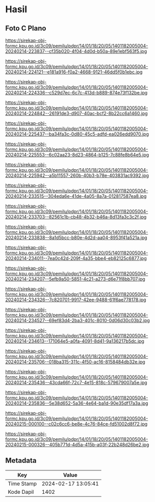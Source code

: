 # Hasil

## Foto C Plano

https://sirekap-obj-formc.kpu.go.id/3c09/pemilu/pdpr/14/01/18/20/05/1401182005004-20240214-223837--cf35b020-4f04-4d0d-b50a-89e1ebf563f5.jpg

https://sirekap-obj-formc.kpu.go.id/3c09/pemilu/pdpr/14/01/18/20/05/1401182005004-20240214-224121--e181a916-f0a2-4668-9121-46dd5f0b1ebc.jpg

https://sirekap-obj-formc.kpu.go.id/3c09/pemilu/pdpr/14/01/18/20/05/1401182005004-20240214-224336--c529d7ec-6c7c-413d-b889-874e73f132be.jpg

https://sirekap-obj-formc.kpu.go.id/3c09/pemilu/pdpr/14/01/18/20/05/1401182005004-20240214-224842--26191de3-d907-40ac-bcf2-8b22cc6a1460.jpg

https://sirekap-obj-formc.kpu.go.id/3c09/pemilu/pdpr/14/01/18/20/05/1401182005004-20240214-225437--ba34fa3c-0d80-45c5-adfd-ea026edd9070.jpg

https://sirekap-obj-formc.kpu.go.id/3c09/pemilu/pdpr/14/01/18/20/05/1401182005004-20240214-225553--6c02aa23-8d23-4864-b125-7c88fe8b64e5.jpg

https://sirekap-obj-formc.kpu.go.id/3c09/pemilu/pdpr/14/01/18/20/05/1401182005004-20240214-225942--a5b11557-260b-40b3-b78e-403831ac9392.jpg

https://sirekap-obj-formc.kpu.go.id/3c09/pemilu/pdpr/14/01/18/20/05/1401182005004-20240214-233515--304eda6e-41de-4a05-8a7a-012817587ea8.jpg

https://sirekap-obj-formc.kpu.go.id/3c09/pemilu/pdpr/14/01/18/20/05/1401182005004-20240214-233703--82561c1b-cb48-4b32-b46a-8d13fa3c3c2f.jpg

https://sirekap-obj-formc.kpu.go.id/3c09/pemilu/pdpr/14/01/18/20/05/1401182005004-20240214-233838--8a1d5bcc-b80e-4d2d-aa04-8953f41a521a.jpg

https://sirekap-obj-formc.kpu.go.id/3c09/pemilu/pdpr/14/01/18/20/05/1401182005004-20240214-234011--7ea0c42d-209f-4a35-bbe4-eb82125c6877.jpg

https://sirekap-obj-formc.kpu.go.id/3c09/pemilu/pdpr/14/01/18/20/05/1401182005004-20240214-234207--5efb9a50-5851-4c21-a273-d6e71f8bb707.jpg

https://sirekap-obj-formc.kpu.go.id/3c09/pemilu/pdpr/14/01/18/20/05/1401182005004-20240214-234326--7c820701-9917-42ee-9488-61f6ae778178.jpg

https://sirekap-obj-formc.kpu.go.id/3c09/pemilu/pdpr/14/01/18/20/05/1401182005004-20240214-234527--69ef83d4-2ba3-401c-8010-0d06d30c03b2.jpg

https://sirekap-obj-formc.kpu.go.id/3c09/pemilu/pdpr/14/01/18/20/05/1401182005004-20240214-234613--171064e5-a0fa-4091-8d41-9a136217b5dc.jpg

https://sirekap-obj-formc.kpu.go.id/3c09/pemilu/pdpr/14/01/18/20/05/1401182005004-20240214-235706--018ba315-311c-4f50-ac16-8158484db32e.jpg

https://sirekap-obj-formc.kpu.go.id/3c09/pemilu/pdpr/14/01/18/20/05/1401182005004-20240214-235436--43cda66f-72c7-4e15-818c-579679007a5e.jpg

https://sirekap-obj-formc.kpu.go.id/3c09/pemilu/pdpr/14/01/18/20/05/1401182005004-20240214-235836--5e38d652-5a36-4e64-ba1d-90e35df17a3a.jpg

https://sirekap-obj-formc.kpu.go.id/3c09/pemilu/pdpr/14/01/18/20/05/1401182005004-20240215-000100--c02c6cc6-be8e-4c76-84ce-fd51002d8f72.jpg

https://sirekap-obj-formc.kpu.go.id/3c09/pemilu/pdpr/14/01/18/20/05/1401182005004-20240215-000326--405b771d-4d5a-415b-a03f-22b248d26be2.jpg


## Metadata

| Key        | Value               |
| ---------- | ------------------- |
| Time Stamp | 2024-02-17 13:05:41 |
| Kode Dapil | 1402                |



